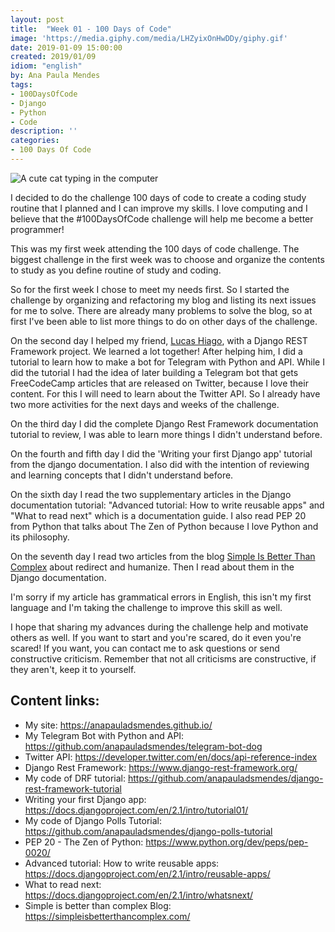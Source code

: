 ```yaml
---
layout: post
title:  "Week 01 - 100 Days of Code"
image: 'https://media.giphy.com/media/LHZyixOnHwDDy/giphy.gif'
date: 2019-01-09 15:00:00
created: 2019/01/09
idiom: "english"
by: Ana Paula Mendes
tags:
- 100DaysOfCode
- Django
- Python
- Code
description: ''
categories:
- 100 Days Of Code
---
```


![A cute cat typing in the computer ](https://media.giphy.com/media/LHZyixOnHwDDy/giphy.gif)

I decided to do the challenge 100 days of code to create a coding study routine that I planned and I can improve my skills. I love computing and I believe that the #100DaysOfCode challenge will help me become a better programmer!

This was my first week attending the 100 days of code challenge. The biggest challenge in the first week was to choose and organize the contents to study as you define routine of study and coding.

So for the first week I chose to meet my needs first. So I started the challenge by organizing and refactoring my blog and listing its next issues for me to solve. There are already many problems to solve the blog, so at first I've been able to list more things to do on other days of the challenge.

On the second day I helped my friend, [Lucas Hiago](https://twitter.com/luchiago), with a Django REST Framework project. We learned a lot together! After helping him, I did a tutorial to learn how to make a bot for Telegram with Python and API. While I did the tutorial I had the idea of ​​later building a Telegram bot that gets FreeCodeCamp articles that are released on Twitter, because I love their content. For this I will need to learn about the Twitter API. So I already have two more activities for the next days and weeks of the challenge.

On the third day I did the complete Django Rest Framework documentation tutorial to review, I was able to learn more things I didn't understand before.

On the fourth and fifth day I did the 'Writing your first Django app' tutorial from the django documentation. I also did with the intention of reviewing and learning concepts that I didn't understand before.

On the sixth day I read the two supplementary articles in the Django documentation tutorial: "Advanced tutorial: How to write reusable apps" and "What to read next" which is a documentation guide. I also read PEP 20 from Python that talks about The Zen of Python because I love Python and its philosophy.

On the seventh day I read two articles from the blog [Simple Is Better Than Complex](https://t.co/gYI22KBZ4k) about redirect and humanize. Then I read about them in the Django documentation.

I'm sorry if my article has grammatical errors in English, this isn't my first language and I'm taking the challenge to improve this skill as well.

I hope that sharing my advances during the challenge help and motivate others as well. If you want to start and you're scared, do it even you're scared! If you want, you can contact me to ask questions or send constructive criticism. Remember that not all criticisms are constructive, if they aren't, keep it to yourself.

## Content links:

 - My site: https://anapauladsmendes.github.io/
 - My Telegram Bot with Python and API:
   https://github.com/anapauladsmendes/telegram-bot-dog
 - Twitter API:
   https://developer.twitter.com/en/docs/api-reference-index
 - Django Rest Framework: https://www.django-rest-framework.org/
 - My code of DRF tutorial:
   https://github.com/anapauladsmendes/django-rest-framework-tutorial
 - Writing your first Django app:
   https://docs.djangoproject.com/en/2.1/intro/tutorial01/
 - My code of Django Polls Tutorial:
   https://github.com/anapauladsmendes/django-polls-tutorial
 - PEP 20 - The Zen of Python: https://www.python.org/dev/peps/pep-0020/
 - Advanced tutorial: How to write reusable apps:
   https://docs.djangoproject.com/en/2.1/intro/reusable-apps/
 - What to read next:
   https://docs.djangoproject.com/en/2.1/intro/whatsnext/
 - Simple is better than complex Blog:
   https://simpleisbetterthancomplex.com/
